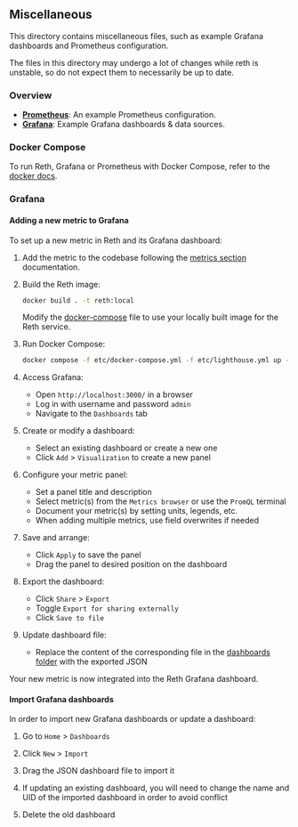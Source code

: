 ## Miscellaneous

This directory contains miscellaneous files, such as example Grafana dashboards and Prometheus configuration.

The files in this directory may undergo a lot of changes while reth is unstable, so do not expect them to necessarily be
up to date.

### Overview

- [**Prometheus**](./prometheus/prometheus.yml): An example Prometheus configuration.
- [**Grafana**](./grafana/): Example Grafana dashboards & data sources.

### Docker Compose

To run Reth, Grafana or Prometheus with Docker Compose, refer to
the [docker docs](/book/installation/docker.md#using-docker-compose).

### Grafana

#### Adding a new metric to Grafana

To set up a new metric in Reth and its Grafana dashboard:

1. Add the metric to the codebase following the [metrics section](../docs/design/metrics.md#creating-metrics)
   documentation.

2. Build the Reth image:

    ```bash
    docker build . -t reth:local
    ```

   Modify the [docker-compose](./docker-compose.yml) file to use your locally built image for the Reth service.

3. Run Docker Compose:

    ```bash
    docker compose -f etc/docker-compose.yml -f etc/lighthouse.yml up -d
    ```

4. Access Grafana:

    - Open `http://localhost:3000/` in a browser
    - Log in with username and password `admin`
    - Navigate to the `Dashboards` tab

5. Create or modify a dashboard:

    - Select an existing dashboard or create a new one
    - Click `Add` > `Visualization` to create a new panel

6. Configure your metric panel:

    - Set a panel title and description
    - Select metric(s) from the `Metrics browser` or use the `PromQL` terminal
    - Document your metric(s) by setting units, legends, etc.
    - When adding multiple metrics, use field overwrites if needed

7. Save and arrange:

    - Click `Apply` to save the panel
    - Drag the panel to desired position on the dashboard

8. Export the dashboard:

    - Click `Share` > `Export`
    - Toggle `Export for sharing externally`
    - Click `Save to file`

9. Update dashboard file:

    - Replace the content of the corresponding file in the [dashboards folder](./grafana/dashboards) with the exported
      JSON

Your new metric is now integrated into the Reth Grafana dashboard.

#### Import Grafana dashboards

In order to import new Grafana dashboards or update a dashboard:

1. Go to `Home` > `Dashboards`

2. Click `New` > `Import`

3. Drag the JSON dashboard file to import it

4. If updating an existing dashboard, you will need to change the name and UID of the imported dashboard in order to
   avoid conflict

5. Delete the old dashboard